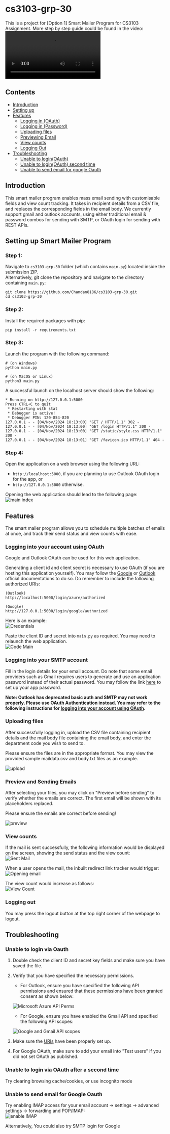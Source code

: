 # cs3103-grp-30
This is a project for [Option 1] Smart Mailer Program for CS3103 Assignment. More step by step guide could be found in the video:
<br>
<video controls src="images/CS3103_Project_Demo.mp4" title="Title"></video>

## Contents
* [Introduction](#introduction)
* [Setting up](#setting-up-smart-mailer-program)
* [Features](#features)
    *  [Logging in (OAuth)](#logging-into-your-account-using-oauth)
    *  [Logging in (Password)](#logging-into-your-smtp-account)
    *  [Uploading files](#uploading-files)
    *  [Previewing Email](#preview-and-sending-emails)
    *  [View counts](#view-counts)
    *  [Logging Out](#logging-out)
* [Troubleshooting](#troubleshooting)
    *  [Unable to login(OAuth)](#unable-to-login-via-oauth)
    *  [Unable to login(OAuth) second time](#unable-to-login-via-oauth-the-second-time)
    *  [Unable to send email for google Oauth](#unable-to-send-email-for-google-oauth)


## Introduction

This smart mailer program enables mass email sending with customisable fields and view count tracking. It takes in recipient details from a CSV file, and replaces the corresponding fields in the email body. We currently support gmail and outlook accounts, using either traditional email & password combos for sending with SMTP, or OAuth login for sending with REST APIs.

## Setting up Smart Mailer Program
### Step 1:
Navigate to `cs3103-grp-30` folder (which contains `main.py`) located inside the submission ZIP.<br>
Alternatively, git clone the repository and navigate to the directory containing `main.py`:
```
git clone https://github.com/Chandan8186/cs3103-grp-30.git
cd cs3103-grp-30
```

### Step 2:
Install the required packages with pip:
```
pip install -r requirements.txt
```

### Step 3:
Launch the program with the following command:
```
# (on Windows)
python main.py

# (on MacOS or Linux)
python3 main.py
```
A successful launch on the localhost server should show the following:
```
* Running on http://127.0.0.1:5000
Press CTRL+C to quit
 * Restarting with stat
 * Debugger is active!
 * Debugger PIN: 120-854-820
127.0.0.1 - - [04/Nov/2024 18:13:00] "GET / HTTP/1.1" 302 -
127.0.0.1 - - [04/Nov/2024 18:13:00] "GET /login HTTP/1.1" 200 -
127.0.0.1 - - [04/Nov/2024 18:13:00] "GET /static/style.css HTTP/1.1" 200 -
127.0.0.1 - - [04/Nov/2024 18:13:01] "GET /favicon.ico HTTP/1.1" 404 -
```

### Step 4:
Open the application on a web browser using the following URL:

- `http://localhost:5000`, if you are planning to use Outlook OAuth login for the app, or
- `http://127.0.0.1:5000` otherwise.

Opening the web application should lead to the following page:
<br>
![main index](images/mainIndex.png)

## Features
The smart mailer program allows you to schedule multiple batches of  emails at once, and track their send status and view counts with ease.

### Logging into your account using OAuth

Google and Outlook OAuth can be used for this web application.

Generating a client id and client secret is necessary to use OAuth (if you are hosting this application yourself). You may follow the [Google](https://developers.google.com/identity/protocols/oauth2/web-server#python) or [Outlook](https://learn.microsoft.com/en-us/partner-center/marketplace-offers/create-or-update-client-ids-and-secrets) official documentations to do so. Do remember to include the following authorized URIs:

```
(Outlook)
http://localhost:5000/login/azure/authorized

(Google)
http://127.0.0.1:5000/login/google/authorized
```

Here is an example:
<br>
![Credentials](images/credentialGoogle.png)

Paste the client ID and secret into `main.py` as required. You may need to relaunch the web application.
<br>
![Code Main](images/codeMain.png)

### Logging into your SMTP account

Fill in the login details for your email account. Do note that some email providers such as Gmail requires users to generate and use an application password instead of their actual password. You may follow the link [here](https://www.gmass.co/blog/gmail-smtp/) to set up your app password.

**Note: Outlook has deprecated basic auth and SMTP may not work properly. Please use OAuth Authentication instead. You may refer to the following instructions for [logging into your account using OAuth](#logging-into-your-account-using-oauth).** 

### Uploading files

After successfully logging in, upload the CSV file containing recipient details and the mail body file containing the email body, and enter the department code you wish to send to.

Please ensure the files are in the appropriate format. You may view the provided sample maildata.csv and body.txt files as an example.

![upload](images/upload.png)

### Preview and Sending Emails

After selecting your files, you may click on "Preview before sending" to verify whether the emails are correct. The first email will be shown with its placeholders replaced.

Please ensure the emails are correct before sending!

![preview](images/preview.png)

### View counts

If the mail is sent successfully, the following information would be displayed on the screen, showing the send status and the view count:
<br>
![Sent Mail](images/sentMail.png)

When a user opens the mail, the inbuilt redirect link tracker would trigger:
<br>
![Opening email](images/openMail.png)

The view count would increase as follows:
<br>
![View Count](images/viewCount.png)

### Logging out

You may press the logout button at the top right corner of the webpage to logout.

## Troubleshooting

### Unable to login via Oauth

1. Double check the client ID and secret key fields and make sure you have saved the file.
2. Verify that you have specified the necessary permissions. 
    - For Outlook, ensure you have specified the following API permissions and ensured that these permissions have been granted consent as shown below:

    ![Microsoft Azure API Perms](images/Microsoft%20Azure%20API%20Perms.JPG)

    - For Google, ensure you have enabled the Gmail API and specified the following API scopes:

    ![Google and Gmail API scopes](images/google_scopes.png)

3. Make sure the [URIs](#logging-into-your-account-using-oauth) have been properly set up.
4. For Google OAuth, make sure to add your email into "Test users" if you did not set OAuth as published.

### Unable to login via OAuth after a second time

Try clearing browsing cache/cookies, or use incognito mode

### Unable to send email for Google Oauth

Try enabling IMAP access for your email account -> settings -> advanced settings -> forwarding and POP/IMAP:
<br>
![enable IMAP](images/IMAP.png)

Alternatively, You could also try SMTP login for Google
